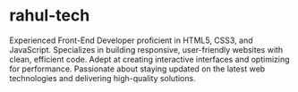 # rahul-tech
Experienced Front-End Developer proficient in HTML5, CSS3, and JavaScript. Specializes in building responsive, user-friendly websites with clean, efficient code. Adept at creating interactive interfaces and optimizing for performance. Passionate about staying updated on the latest web technologies and delivering high-quality solutions.
